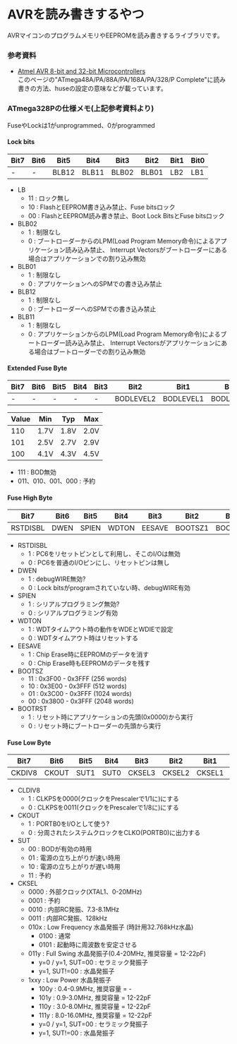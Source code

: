 AVRを読み書きするやつ
======

AVRマイコンのプログラムメモリやEEPROMを読み書きするライブラリです。

### 参考資料
* [Atmel AVR 8-bit and 32-bit Microcontrollers](http://www.atmel.com/products/microcontrollers/avr/?tab=documents)  
  このページの"ATmega48A/PA/88A/PA/168A/PA/328/P Complete"に読み書きの方法、huseの設定の意味などが載っています。

### ATmega328Pの仕様メモ(上記参考資料より)

FuseやLockは1がunprogrammed、0がprogrammed

#### Lock bits
|Bit7|Bit6|Bit5 |Bit4 |Bit3 |Bit2 |Bit1|Bit0|
|----|----|-----|-----|-----|-----|----|----|
|-   |-   |BLB12|BLB11|BLB02|BLB01|LB2 |LB1 |

* LB
  * 11 : ロック無し
  * 10 : FlashとEEPROM書き込み禁止、Fuse bitsロック
  * 00 : FlashとEEPROM読み書き禁止、Boot Lock BitsとFuse bitsロック
* BLB02
  * 1 : 制限なし
  * 0 : ブートローダーからのLPM(Load Program Memory命令)によるアプリケーション読み込み禁止、
         Interrupt Vectorsがブートローダーにある場合はアプリケーションでの割り込み無効
* BLB01
  * 1 : 制限なし
  * 0 : アプリケーションへのSPMでの書き込み禁止
* BLB12
  * 1 : 制限なし
  * 0 : ブートローダーへのSPMでの書き込み禁止
* BLB11
  * 1 : 制限なし
  * 0 : アプリケーションからのLPM(Load Program Memory命令)によるブートローダー読み込み禁止、
         Interrupt Vectorsがアプリケーションにある場合はブートローダーでの割り込み無効


#### Extended Fuse Byte
|Bit7|Bit6|Bit5|Bit4|Bit3|Bit2     |Bit1     |Bit0     |
|----|----|----|----|----|---------|---------|---------|
|-   |-   |-   |-   |-   |BODLEVEL2|BODLEVEL1|BODLEVEL0|

|Value|Min |Typ |Max |
|-----|----|----|----|
|110  |1.7V|1.8V|2.0V|
|101  |2.5V|2.7V|2.9V|
|100  |4.1V|4.3V|4.5V|

* 111 : BOD無効
* 011、010、001、000 : 予約

#### Fuse High Byte
|Bit7    |Bit6|Bit5 |Bit4 |Bit3  |Bit2   |Bit1   |Bit0   |
|--------|----|-----|-----|------|-------|-------|-------|
|RSTDISBL|DWEN|SPIEN|WDTON|EESAVE|BOOTSZ1|BOOTSZ0|BOOTRST|

* RSTDISBL
  * 1 : PC6をリセットピンとして利用し、そこのI/Oは無効
  * 0 : PC6を普通のI/Oピンにし、リセットピンは無し
* DWEN
  * 1 : debugWIRE無効?
  * 0 : Lock bitsがprogramされていない時、debugWIRE有効
* SPIEN
  * 1 : シリアルプログラミング無効?
  * 0 : シリアルプログラミング有効
* WDTON
  * 1 : WDTタイムアウト時の動作をWDEとWDIEで設定
  * 0 : WDTタイムアウト時はリセットする
* EESAVE
  * 1 : Chip Erase時にEEPROMのデータを消す
  * 0 : Chip Erase時もEEPROMのデータを残す
* BOOTSZ
  * 11 : 0x3F00 - 0x3FFF (256 words)
  * 10 : 0x3E00 - 0x3FFF (512 words)
  * 01 : 0x3C00 - 0x3FFF (1024 words)
  * 00 : 0x3800 - 0x3FFF (2048 words)
* BOOTRST
  * 1 : リセット時にアプリケーションの先頭(0x0000)から実行
  * 0 : リセット時にブートローダーの先頭から実行

#### Fuse Low Byte
|Bit7  |Bit6 |Bit5|Bit4|Bit3  |Bit2  |Bit1  |Bit0  |
|------|-----|----|----|------|------|------|------|
|CKDIV8|CKOUT|SUT1|SUT0|CKSEL3|CKSEL2|CKSEL1|CKSEL0|

* CLDIV8
  * 1 : CLKPSを0000(クロックをPrescalerで1/1に)にする
  * 0 : CLKPSを0011(クロックをPrescalerで1/8に)にする
* CKOUT
  * 1 : PORTB0をI/Oとして使う?
  * 0 : 分周されたシステムクロックをCLKO(PORTB0)に出力する
* SUT
  * 00 : BODが有効の時用
  * 01 : 電源の立ち上がりが速い時用
  * 10 : 電源の立ち上がりが遅い時用
  * 11 : 予約
* CKSEL
  * 0000 : 外部クロック(XTAL1、0-20MHz)
  * 0001 : 予約
  * 0010 : 内部RC発振、7.3-8.1MHz
  * 0011 : 内部RC発振、128kHz
  * 010x : Low Frequency 水晶発振子 (時計用32.768kHz水晶)
    * 0100 : 通常
    * 0101 : 起動時に周波数を安定させる
  * 011y : Full Swing 水晶発振子(0.4-20MHz, 推奨容量 = 12-22pF)
    * y=0 / y=1, SUT=00 : セラミック発振子
    * y=1, SUT!=00 : 水晶発振子
  * 1xxy : Low Power 水晶発振子
    * 100y : 0.4-0.9MHz, 推奨容量 = -
    * 101y : 0.9-3.0MHz, 推奨容量 = 12-22pF
    * 110y : 3.0-8.0MHz, 推奨容量 = 12-22pF
    * 111y : 8.0-16.0MHz, 推奨容量 = 12-22pF
    * y=0 / y=1, SUT=00 : セラミック発振子
    * y=1, SUT!=00 : 水晶発振子
